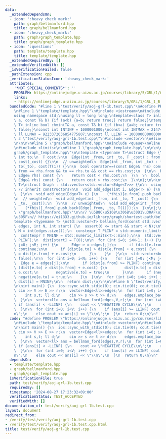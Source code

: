 ```yaml
---
data:
  _extendedDependsOn:
  - icon: ':heavy_check_mark:'
    path: graph/bellmanford.hpp
    title: graph/bellmanford.hpp
  - icon: ':heavy_check_mark:'
    path: graph/graph_template.hpp
    title: graph/graph_template.hpp
  - icon: ':question:'
    path: template/template.hpp
    title: template/template.hpp
  _extendedRequiredBy: []
  _extendedVerifiedWith: []
  _isVerificationFailed: false
  _pathExtension: cpp
  _verificationStatusIcon: ':heavy_check_mark:'
  attributes:
    '*NOT_SPECIAL_COMMENTS*': ''
    PROBLEM: https://onlinejudge.u-aizu.ac.jp/courses/library/5/GRL/1/GRL_1_B
    links:
    - https://onlinejudge.u-aizu.ac.jp/courses/library/5/GRL/1/GRL_1_B
  bundledCode: "#line 1 \"test/verify/aoj-grl-1b.test.cpp\"\n#define PROBLEM \"https://onlinejudge.u-aizu.ac.jp/courses/library/5/GRL/1/GRL_1_B\"\
    \n#line 1 \"template/template.hpp\"\n#include <iostream>\n#include <cassert>\n\
    using namespace std;\nusing ll = long long;\ntemplate<class T> inline bool chmax(T&\
    \ a, const T& b) {if (a<b) {a=b; return true;} return false;}\ntemplate<class\
    \ T> inline bool chmin(T& a, const T& b) {if (b<a) {a=b; return true;} return\
    \ false;}\nconst int INTINF = 1000001000;\nconst int INTMAX = 2147483647;\nconst\
    \ ll LLMAX = 9223372036854775807;\nconst ll LLINF = 1000000000000000000;\n#line\
    \ 3 \"test/verify/aoj-grl-1b.test.cpp\"\n#include <vector>\n\n#line 1 \"graph/bellmanford.hpp\"\
    \n\n\n\n#line 5 \"graph/bellmanford.hpp\"\n#include <queue>\n#line 7 \"graph/bellmanford.hpp\"\
    \n#include <limits>\n\n#line 1 \"graph/graph_template.hpp\"\n\n\n\n#line 5 \"\
    graph/graph_template.hpp\"\n\ntemplate <typename T>\nstruct Edge {\n  int from;\
    \ int to;\n  T cost;\n\n  Edge(int _from, int _to, T _cost) : from(_from), to(_to),\
    \ cost(_cost) {}\n\n  // unweighted\n  Edge(int _from, int _to) : from(_from),\
    \ to(_to), cost(T(1)) {}\n\n  bool operator==(const Edge& rhs) const {\n    return\
    \ from == rhs.from && to == rhs.to && cost == rhs.cost;\n  }\n\n  bool operator<(const\
    \ Edge& rhs) const {\n    return cost < rhs.cost;\n  }\n  \n  bool operator>(const\
    \ Edge& rhs) const {\n    return cost > rhs.cost;\n  }\n\n};\n\n\ntemplate <typename\
    \ T>\nstruct Graph : std::vector<std::vector<Edge<T>>> {\n\n  using std::vector<std::vector<Edge<T>>>::vector;\
    \ // inherit constructors\n\n  void add_edge(int i, Edge<T> e) {\n    (*this)[i].push_back(e);\n\
    \  }\n\n  void add_edge(Edge<T> e) {\n    (*this)[e.from].push_back(e);\n  }\n\
    \n  // weighted\n  void add_edge(int _from, int _to, T _cost) {\n    (*this)[_from].push_back(Edge(_from,\
    \ _to, _cost));\n  }\n\n  // unweighted\n  void add_edge(int _from, int _to) {\n\
    \    (*this)[_from].push_back(Edge(_from, _to, T(1)));\n  }\n\n};\n\n\n#line 10\
    \ \"graph/bellmanford.hpp\"\n\n// \u5B8C\u5168\u306B\u30D1\u30AF\u30EA\u307E\u3057\
    \u305F\n// https://ei1333.github.io/library/graph/shortest-path/bellman-ford.hpp\n\
    template <typename T> \nstd::vector<T> bellman_ford(const std::vector<Edge<T>>&\
    \ edges, int N, int start) {\n  assert(0 <= start && start < N);\n\n  const int\
    \ M = int(edges.size());\n  constexpr T PLINF = std::numeric_limits<T>::max();\n\
    \  constexpr T MNINF = std::numeric_limits<T>::min();\n\n  std::vector<T> dist(N,\
    \ PLINF);\n  dist[start] = T(0);\n\n  for (int i=0; i<N-1; i++) {\n    for (int\
    \ j=0; j<M; j++) {\n      Edge e = edges[j];\n      if (dist[e.from] >= PLINF)\
    \ continue;\n\n      if (dist[e.to] > dist[e.from] + e.cost) {\n        dist[e.to]\
    \ = dist[e.from] + e.cost;\n      }\n    }\n  }\n\n  std::vector<bool> negative(N,\
    \ false);\n\n  for (int i=0; i<N; i++) {\n    for (int j=0; j<M; j++) {\n    \
    \  Edge e = edges[j];\n\n      if (dist[e.from] >= PLINF) continue;\n      if\
    \ (dist[e.to] > dist[e.from] + e.cost) {\n        dist[e.to] = dist[e.from] +\
    \ e.cost;\n        negative[e.to] = true;\n      }\n\n      if (negative[e.from])\
    \ negative[e.to] = true;\n    }\n  }\n\n  for (int i=0; i<N; i++) if (negative[i])\
    \ dist[i] = MNINF;\n\n  return dist;\n}\n\n\n#line 6 \"test/verify/aoj-grl-1b.test.cpp\"\
    \n\nint main() {\n  ios::sync_with_stdio(0); cin.tie(0); cout.tie(0);\n  int V,E,r;\
    \ cin >> V >> E >> r;\n  vector<Edge<ll>>edges;\n  for (int i=0; i<E; i++) {\n\
    \    int s,t; ll d;\n    cin >> s >> t >> d;\n    edges.emplace_back(s,t,d);\n\
    \  }\n\n  vector<ll> ans = bellman_ford(edges,V,r);\n  for (int i=0; i<V; i++)\
    \ if (ans[i] < -LLINF) {\n    cout << \"NEGATIVE CYCLE\\n\";\n    return 0;\n\
    \  }\n\n  for (int i=0; i<V; i++) {\n    if (ans[i] >= LLINF) cout << \"INF\\\
    n\";\n    else cout << ans[i] << \"\\n\";\n  }\n  return 0;\n}\n"
  code: "#define PROBLEM \"https://onlinejudge.u-aizu.ac.jp/courses/library/5/GRL/1/GRL_1_B\"\
    \n#include \"template/template.hpp\"\n#include <vector>\n\n#include \"graph/bellmanford.hpp\"\
    \n\nint main() {\n  ios::sync_with_stdio(0); cin.tie(0); cout.tie(0);\n  int V,E,r;\
    \ cin >> V >> E >> r;\n  vector<Edge<ll>>edges;\n  for (int i=0; i<E; i++) {\n\
    \    int s,t; ll d;\n    cin >> s >> t >> d;\n    edges.emplace_back(s,t,d);\n\
    \  }\n\n  vector<ll> ans = bellman_ford(edges,V,r);\n  for (int i=0; i<V; i++)\
    \ if (ans[i] < -LLINF) {\n    cout << \"NEGATIVE CYCLE\\n\";\n    return 0;\n\
    \  }\n\n  for (int i=0; i<V; i++) {\n    if (ans[i] >= LLINF) cout << \"INF\\\
    n\";\n    else cout << ans[i] << \"\\n\";\n  }\n  return 0;\n}\n"
  dependsOn:
  - template/template.hpp
  - graph/bellmanford.hpp
  - graph/graph_template.hpp
  isVerificationFile: true
  path: test/verify/aoj-grl-1b.test.cpp
  requiredBy: []
  timestamp: '2024-08-27 17:23:32+09:00'
  verificationStatus: TEST_ACCEPTED
  verifiedWith: []
documentation_of: test/verify/aoj-grl-1b.test.cpp
layout: document
redirect_from:
- /verify/test/verify/aoj-grl-1b.test.cpp
- /verify/test/verify/aoj-grl-1b.test.cpp.html
title: test/verify/aoj-grl-1b.test.cpp
---
```

